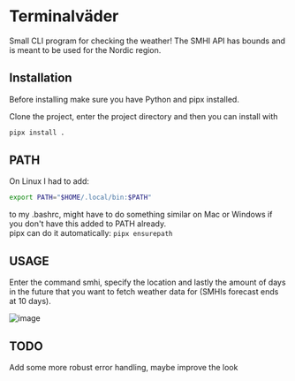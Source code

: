 # Terminalväder
Small CLI program for checking the weather! The SMHI API has bounds and is meant to be used for the Nordic region.

## Installation

Before installing make sure you have Python and pipx installed.

Clone the project, enter the project directory and then you can install with 
```bash
pipx install .
```

## PATH

On Linux I had to add:  
```bash
export PATH="$HOME/.local/bin:$PATH"
```
to my .bashrc, might have to do something similar on Mac or Windows if you don't have this added to PATH already.  
pipx can do it automatically: ```pipx ensurepath```

## USAGE

Enter the command smhi, specify the location and lastly the amount of days in the future that you want to fetch weather data for (SMHIs forecast ends at 10 days).

![image](https://github.com/Holmbeerg/Terminalvader/assets/48940210/964226d6-b42a-4814-84b4-fb340af1e721)  

## TODO

Add some more robust error handling, maybe improve the look


